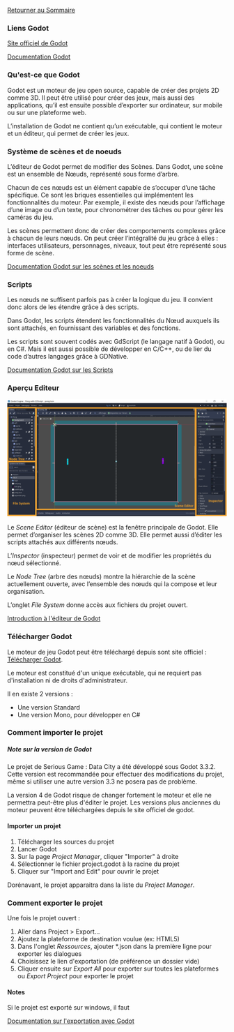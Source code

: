 [Retourner au Sommaire]: ../README.md

[Retourner au Sommaire]

### Liens Godot

[Site officiel de Godot]: https://godotengine.org/
[Site officiel de Godot]

[Documentation Godot]: https://docs.godotengine.org/en/stable/index.html
[Documentation Godot]


### Qu'est-ce que Godot
Godot est un moteur de jeu open source, capable de créer des projets 2D comme 3D. Il peut être utilisé pour créer des jeux, mais aussi des applications, qu’il est ensuite possible d’exporter sur ordinateur, sur mobile ou sur une plateforme web.

L’installation de Godot ne contient qu’un exécutable, qui contient le moteur et un éditeur, qui permet de créer les jeux.


### Système de scènes et de noeuds
L’éditeur de Godot permet de modifier des Scènes.
Dans Godot, une scène est un ensemble de Nœuds, représenté sous forme d’arbre.

Chacun de ces nœuds est un élément capable de s’occuper d’une tâche spécifique. Ce sont les briques essentielles qui implémentent les fonctionnalités du moteur. Par exemple, il existe des nœuds pour l’affichage d’une image ou d’un texte, pour chronométrer des tâches ou pour gérer les caméras du jeu.

Les scènes permettent donc de créer des comportements complexes grâce à chacun de leurs nœuds. On peut créer l’intégralité du jeu grâce à elles : interfaces utilisateurs, personnages, niveaux, tout peut être représenté sous forme de scène.

[Documentation Godot sur les scènes et les noeuds]: https://docs.godotengine.org/en/stable/getting_started/step_by_step/scenes_and_nodes.html
[Documentation Godot sur les scènes et les noeuds]


### Scripts
Les nœuds ne suffisent parfois pas à créer la logique du jeu. Il convient donc alors de les étendre grâce à des scripts.

Dans Godot, les scripts étendent les fonctionnalités du Nœud auxquels ils sont attachés, en fournissant des variables et des fonctions.


Les scripts sont souvent codés avec GdScript (le langage natif à Godot), ou en C#.
Mais il est aussi possible de développer en C/C++, ou de lier du code d’autres langages grâce à GDNative.

[Documentation Godot sur les Scripts]: https://docs.godotengine.org/en/stable/getting_started/step_by_step/scripting.html
[Documentation Godot sur les Scripts]


### Aperçu Editeur

![](godot/godot_ui.png)

Le *Scene Editor* (éditeur de scène) est la fenêtre principale de Godot. Elle permet d’organiser les scènes 2D comme 3D. Elle permet aussi d’éditer les scripts attachés aux différents nœuds.

L’*Inspector* (inspecteur) permet de voir et de modifier les propriétés du nœud sélectionné.

Le *Node Tree* (arbre des nœuds) montre la hiérarchie de la scène actuellement ouverte, avec l’ensemble des nœuds qui la compose et leur organisation.

L’onglet *File System* donne accès aux fichiers du projet ouvert.


[Introduction à l'éditeur de Godot]: https://docs.godotengine.org/en/stable/getting_started/step_by_step/intro_to_the_editor_interface.html
[Introduction à l'éditeur de Godot]


### Télécharger Godot

[Télécharger Godot]: https://godotengine.org/download

Le moteur de jeu Godot peut être téléchargé depuis sont site officiel : [Télécharger Godot].

Le moteur est constitué d'un unique exécutable, qui ne requiert pas d'installation ni de droits d'administrateur.

Il en existe 2 versions :
- Une version Standard
- Une version Mono, pour développer en C#


### Comment importer le projet

##### Note sur la version de Godot
Le projet de Serious Game : Data City a été développé sous Godot 3.3.2.
Cette version est recommandée pour effectuer des modifications du projet, même si utiliser une autre version 3.3 ne posera pas de problème.

La version 4 de Godot risque de changer fortement le moteur et elle ne permettra peut-être plus d'éditer le projet.
Les versions plus anciennes du moteur peuvent être téléchargées depuis le site officiel de godot.


#### Importer un projet
1. Télécharger les sources du projet
2. Lancer Godot
3. Sur la page *Project Manager*, cliquer "Importer" à droite
4. Sélectionner le fichier project.godot à la racine du projet
5. Cliquer sur "Import and Edit" pour ouvrir le projet

Dorénavant, le projet apparaitra dans la liste du *Project Manager*.


### Comment exporter le projet

Une fois le projet ouvert :
1. Aller dans Project > Export...
2. Ajoutez la plateforme de destination voulue (ex: HTML5)
3. Dans l'onglet *Ressources*, ajouter \*.json dans la première ligne pour exporter les dialogues
4. Choisissez le lien d'exportation (de préférence un dossier vide)
5. Cliquer ensuite sur *Export All* pour exporter sur toutes les plateformes ou *Export Project* pour exporter le projet


#### Notes
Si le projet est exporté sur windows, il faut

[Documentation sur l'exportation avec Godot]: https://docs.godotengine.org/en/stable/getting_started/workflow/export/index.html
[Documentation sur l'exportation avec Godot]

